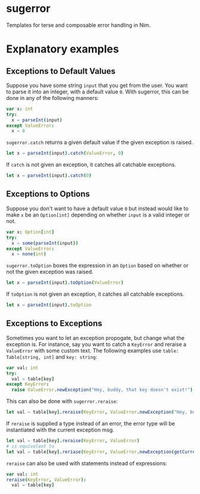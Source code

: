# sugerror

Templates for terse and composable error handling in Nim.

# Explanatory examples

## Exceptions to Default Values

Suppose you have some string `input` that you get from the user. You want to parse it into an integer,
with a default value `0`. With sugerror, this can be done in any of the following manners:

```nim
var x: int
try:
  x = parseInt(input)
except ValueError:
  x = 0
```

`sugerror.catch` returns a given default value if the given exception is raised.

```nim
let x = parseInt(input).catch(ValueError, 0)
```

If `catch` is not given an exception, it catches all catchable exceptions.

```nim
let x = parseInt(input).catch(0)
```

## Exceptions to Options

Suppose you don't want to have a default value `0` but instead would like to make `x` be an `Option[int]`
depending on whether `input` is a valid integer or not.

```nim
var x: Option[int]
try:
  x = some(parseInt(input))
except ValueError:
  x = none(int)
```

`sugerror.toOption` boxes the expression in an `Option` based on whether or not the given exception was raised.

```nim
let x = parseInt(input).toOption(ValueError)
```

If `toOption` is not given an exception, it catches all catchable exceptions.

```nim
let x = parseInt(input).toOption
```

## Exceptions to Exceptions

Sometimes you want to let an exception propogate, but change what the exception is. For instance, say
you want to catch a `KeyError` and reraise a `ValueError` with some custom text. The following
examples use `table: Table[string, int]` and `key: string`:

```nim
var val: int
try:
  val = table[key]
except KeyError:
  raise ValueError.newException("Hey, buddy, that key doesn't exist!")
```

This can also be done with `sugerror.reraise`:

```nim
let val = table[key].reraise(KeyError, ValueError.newException("Hey, buddy, that key doesn't exist!"))
```

If `reraise` is supplied a type instead of an error, the error type will be instantiated with the current
exception msg.

```nim
let val = table[key].reraise(KeyError, ValueError)
# is equivalent to
let val = table[key].reriase(KeyError, ValueError.newException(getCurrentExceptionMsg()))
```

`reraise` can also be used with statements instead of expressions:

```nim
var val: int
reraise(KeyError, ValueError):
  val = table[key]
```
